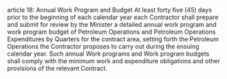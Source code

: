 article 18: Annual Work Program and Budget
At least forty five (45) days prior to the beginning of each calendar year each Contractor shall prepare and submit for review by the Minister a detailed annual work program and work program budget of Petroleum Operations and Petroleum Operations Expenditures by Quarters for the contract area, setting forth the Petroleum Operations the Contractor proposes to carry out during the ensuing calendar year. Such annual Work programs and Work program budgets shall comply with the minimum work and expenditure obligations and other provisions of the relevant Contract.
<ul>
</ul>